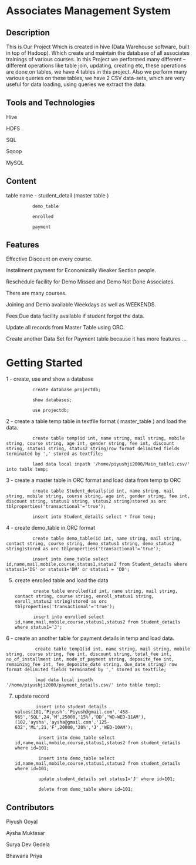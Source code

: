 # Associates Management System

## Description

This is Our Project Which is created in hive (Data Warehouse software, built in top of Hadoop). Which create and maintain the database of all associates trainings of various courses. In this Project we performed many different – different operations like table join, updating, creating etc, these operations are done on tables, we have 4 tables in this project.
Also we perform many various queries on these tables, we have 2 CSV data-sets, which are very useful for data loading, using queries we extract the data.

## Tools and Technologies
Hive

HDFS

SQL

Sqoop

MySQL

## Content

table name - student_detail (master table )
              
              demo_table
              
              enrolled 
              
              payment 


## Features


Effective Discount on every course.

Installment payment for Economically Weaker Section people.

Reschedule facility for Demo Missed and Demo Not Done Associates.

There are many courses.

Joining and Demo available Weekdays as well as WEEKENDS.

Fees Due data facility available if student forgot the data.

Update all records from Master Table using ORC.

Create another Data Set for Payment table because it has more features …
 
 
 # Getting Started 
 

1 - create, use and show a database

              create database projectdb;
              
              show databases;
              
              use projectdb;
              


2 - create a table temp table in textfile format ( master_table ) and load the data.

              create table temp(id int, name string, mail string, mobile string, course string, age int, gender string, fee int, discount string, status1 string, status2 string)row format delimited fields terminated by ',' stored as textfile;

              laod data local inpath '/home/piyushji2000/Main_table1.csv/' into table temp;



3 - create a master table in ORC format and load data from temp tp ORC

              create table Student_details(id int, name string, mail string, mobile string, course string, age int, gender string, fee int, discount string, status1 string, status2 string)stored as orc tblproperties('transactional'='true');

              insert into Student_details select * from temp;


4 - create demo_table in ORC format

              create table demo_table(id int, name string, mail string, contact string, course string, demo_status1 string, demo_status2 string)stored as orc tblproperties('transactional'='true');

              insert into demo_table select id,name,mail,mobile,course,status1,status2 from Student_details where status1='DS' or status1='DM' or status1 = 'DD';


5. create enrolled table and load the data

              create table enrolled(id int, name string, mail string, contact string, course string, enroll_status1 string, enroll_status2 string)stored as orc tblproperties('transactional'='true');

              insert into enrolled select id,name,mail,mobile,course,status1,status2 from Student_details where status1='J';

6 - create an another table for payment details in temp and load data.

               create table temp1(id int, name string, mail string, mobile string, course string, fee int, discount string, total_fee int, no_of_installment int, mode_of_payment string, deposite_fee int, remaining_fee int, fee_deposite_date string, due_date string) row format delimited fields terminated by ',' stored as textfile;

               load data local inpath '/home/piyushji2000/payment_details.csv/' into table temp1;


7. update record 

               insert into student_details values(101,‘Piyush',‘Piyush@gmail.com','458-965','SQL',24,'M',25000,'15%','DD','WD-WED-11AM'),(102,'aysha','aysha@gmail.com','125-632','ML',21,'F',20000,'20%','J','WED-10AM');

                insert into demo_table select id,name,mail,mobile,course,status1,status2 from student_details where id=101;

                insert into demo_table select id,name,mail,mobile,course,status1,status2 from student_details where id=101;

                update student_details set status1='J' where id=101;

                delete from demo_table where id=101;

                
## Contributors

Piyush Goyal

Aysha Muktesar

Surya Dev Gedela

Bhawana Priya
